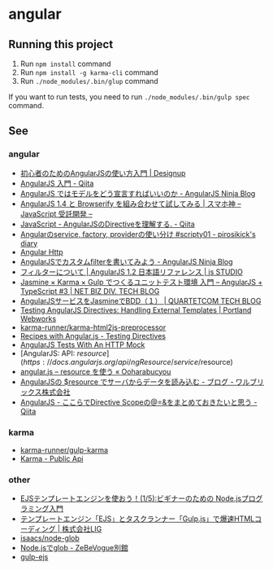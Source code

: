 # angular

## Running this project

1. Run `npm install` command
1. Run `npm install -g karma-cli` command
1. Run `./node_modules/.bin/glup` command

If you want to run tests, you need to run `./node_modules/.bin/gulp spec` command.

## See

### angular

* [初心者のためのAngularJSの使い方入門 | Designup](http://designup.jp/angularjs-getstarted-337/)
* [AngularJS 入門 - Qiita](http://qiita.com/lga0503/items/d8efddcad2574e1938f1#2-4)
* [AngularJS ではモデルをどう宣言すればいいのか - AngularJS Ninja Blog](http://angularjsninja.com/blog/2013/08/28/how-to-declare-models/)
* [AngularJS 1.4 と Browserify を組み合わせて試してみる | スマホ神 – JavaScript 受託開発 –](http://smart.ataglance.jp/2015-03-26-try-angularjs-1-4-with-browserify/)
* [JavaScript - AngularJSのDirectiveを理解する. - Qiita](http://qiita.com/Quramy/items/dd4e7d2693c32d92048c)
* [Angularのservice, factory, providerの使い分け #scripty01 - pirosikick's diary](http://pirosikick.hateblo.jp/entry/2014/09/17/064939)
* [Angular Http](http://www.w3schools.com/angular/angular_http.asp)
* [AngularJSでカスタムfilterを書いてみよう - AngularJS Ninja Blog](http://angularjsninja.com/blog/2013/11/09/angularjs-filter/)
* [フィルターについて | AngularJS 1.2 日本語リファレンス | js STUDIO](http://js.studio-kingdom.com/angularjs/guide/filter)
* [Jasmine × Karma × Gulp でつくるユニットテスト環境 入門 – AngularJS + TypeScript #3 | NET BIZ DIV. TECH BLOG](http://tech.recruit-mp.co.jp/front-end/post-5299/)
* [AngularJSサービスをJasmineでBDD（１） | QUARTETCOM TECH BLOG](http://tech.quartetcom.co.jp/2015/02/26/angular-jasmine-bdd-01/)
* [Testing AngularJS Directives: Handling External Templates | Portland Webworks](http://www.portlandwebworks.com/blog/testing-angularjs-directives-handling-external-templates)
* [karma-runner/karma-html2js-preprocessor](https://github.com/karma-runner/karma-html2js-preprocessor)
* [Recipes with Angular.js - Testing Directives](http://fdietz.github.io/recipes-with-angular-js/directives/testing-directives.html)
* [AngularJS Tests With An HTTP Mock](http://odetocode.com/blogs/scott/archive/2013/06/11/angularjs-tests-with-an-http-mock.aspx)
* [AngularJS: API: $resource](https://docs.angularjs.org/api/ngResource/service/$resource)
* [angular.js – resource を使う « Ooharabucyou](http://www.bucyou.net/blog/1108)
* [AngularJSの $resource でサーバからデータを読み込む - ブログ - ワルブリックス株式会社](http://www.walbrix.com/jp/blog/2014-01-angularjs-resource.html)
* [AngularJS - ここらでDirective Scopeの@=&をまとめておきたいと思う - Qiita](http://qiita.com/armorik83/items/72f12cb3a6f040fb8364)

### karma

* [karma-runner/gulp-karma](https://github.com/karma-runner/gulp-karma)
* [Karma - Public Api](https://karma-runner.github.io/0.13/dev/public-api.html)

### other

* [EJSテンプレートエンジンを使おう！(1/5):ビギナーのための Node.jsプログラミング入門](http://libro.tuyano.com/index3?id=1135003)
* [テンプレートエンジン「EJS」とタスクランナー「Gulp.js」で爆速HTMLコーディング | 株式会社LIG](http://liginc.co.jp/web/html-css/html/144170)
* [isaacs/node-glob](https://github.com/isaacs/node-glob)
* [Node.jsでglob - ZeBeVogue別館](http://d.hatena.ne.jp/zebevogue/20120807/1344291175)
* [gulp-ejs](https://www.npmjs.com/package/gulp-ejs)

